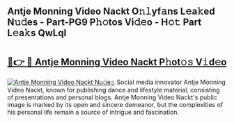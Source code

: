 ## Antje Monning Video Nackt O𝚗𝚕yf𝚊ns L𝚎a𝚔ed N𝚞𝚍es - Part-PG9 P𝚑𝚘tos Vi𝚍𝚎o - H𝚘𝚝 Part L𝚎a𝚔s QwLql

# <h2><a href="http://kfen316.oniu.top/?m=Antje+Monning+Video+Nackt">🔗👉 🔴 Antje Monning Video Nackt P𝚑ot𝚘𝚜 V𝚒d𝚎o</a></h2>

[![Antje Monning Video Nackt Nu𝚍e𝚜](https://i.imgur.com/0qMVB7G.gif)](http://kfen316.oniu.top/?m=Antje+Monning+Video+Nackt)
Social media innovator Antje Monning Video Nackt, known for publishing dance and lifestyle material, consisting of presentations and personal blogs. Antje Monning Video Nackt's public image is marked by its open and sincere demeanor, but the complexities of his personal life remain a source of intrigue and fascination.  

